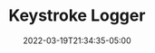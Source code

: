 ---
title: "Keystroke Logger"
date: 2022-03-19T21:34:35-05:00
draft: false
hidden: false
weight: 100
---